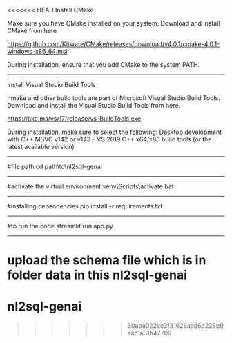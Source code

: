 <<<<<<< HEAD
Install CMake

Make sure you have CMake installed on your system.
Download and install CMake from here

https://github.com/Kitware/CMake/releases/download/v4.0.1/cmake-4.0.1-windows-x86_64.msi

During installation, ensure that you add CMake to the system PATH.

---------------------------------------------------------------------------------------------------------
Install Visual Studio Build Tools

nmake and other build tools are part of Microsoft Visual Studio Build Tools.
Download and install the Visual Studio Build Tools from here.

https://aka.ms/vs/17/release/vs_BuildTools.exe

During installation, make sure to select the following:
Desktop development with C++
MSVC v142 or v143 - VS 2019 C++ x64/x86 build tools (or the latest available version)

---------------------------------------------------------------------------------------------------------

#file path
cd path\to\nl2sql-genai 

---------------------------------------------------------------------------------------------------------

#activate the virtual environment
venv\Scripts\activate.bat 

---------------------------------------------------------------------------------------------------------

#installing dependencies
pip install -r requirements.txt

---------------------------------------------------------------------------------------------------------

#to run the code
streamlit run app.py

---------------------------------------------------------------------------------------------------------

upload the schema file which is in folder data in this nl2sql-genai
=======
# nl2sql-genai
>>>>>>> 30aba022ce3f31626aad6d226b9aac1a31b47709
